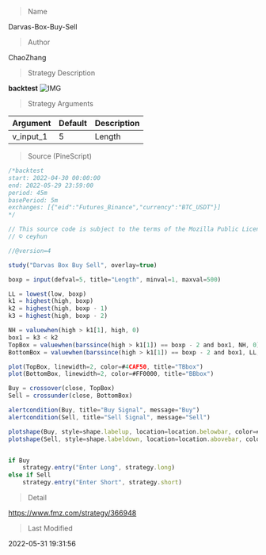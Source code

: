 
> Name

Darvas-Box-Buy-Sell

> Author

ChaoZhang

> Strategy Description



**backtest**
 ![IMG](https://www.fmz.com/upload/asset/10e8695aa04c6866260.png) 

> Strategy Arguments



|Argument|Default|Description|
|----|----|----|
|v_input_1|5|Length|


> Source (PineScript)

``` javascript
/*backtest
start: 2022-04-30 00:00:00
end: 2022-05-29 23:59:00
period: 45m
basePeriod: 5m
exchanges: [{"eid":"Futures_Binance","currency":"BTC_USDT"}]
*/

// This source code is subject to the terms of the Mozilla Public License 2.0 at https://mozilla.org/MPL/2.0/
// © ceyhun

//@version=4

study("Darvas Box Buy Sell", overlay=true)

boxp = input(defval=5, title="Length", minval=1, maxval=500)

LL = lowest(low, boxp)
k1 = highest(high, boxp)
k2 = highest(high, boxp - 1)
k3 = highest(high, boxp - 2)

NH = valuewhen(high > k1[1], high, 0)
box1 = k3 < k2
TopBox = valuewhen(barssince(high > k1[1]) == boxp - 2 and box1, NH, 0)
BottomBox = valuewhen(barssince(high > k1[1]) == boxp - 2 and box1, LL, 0)

plot(TopBox, linewidth=2, color=#4CAF50, title="TBbox")
plot(BottomBox, linewidth=2, color=#FF0000, title="BBbox")

Buy = crossover(close, TopBox)
Sell = crossunder(close, BottomBox)

alertcondition(Buy, title="Buy Signal", message="Buy")
alertcondition(Sell, title="Sell Signal", message="Sell")

plotshape(Buy, style=shape.labelup, location=location.belowbar, color=#4CAF50, size=size.tiny, title="Buy Signal", text="Buy", textcolor=color.black)
plotshape(Sell, style=shape.labeldown, location=location.abovebar, color=#FF0000, size=size.tiny, title="Sell Signal", text="Sell", textcolor=color.white)


if Buy
    strategy.entry("Enter Long", strategy.long)
else if Sell
    strategy.entry("Enter Short", strategy.short)
```

> Detail

https://www.fmz.com/strategy/366948

> Last Modified

2022-05-31 19:31:56
